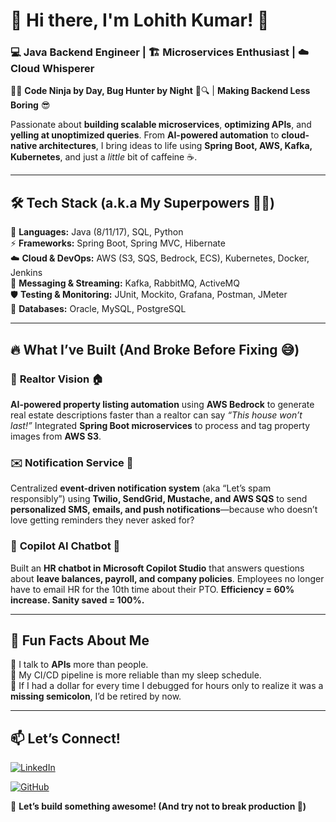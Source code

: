 # 👋 Hi there, I'm **Lohith Kumar**! 🚀  

### **💻 Java Backend Engineer | 🏗️ Microservices Enthusiast | ☁️ Cloud Whisperer**  

👨‍💻 **Code Ninja by Day, Bug Hunter by Night** 🐛🔍 | **Making Backend Less Boring** 😎  

Passionate about **building scalable microservices**, **optimizing APIs**, and **yelling at unoptimized queries**. From **AI-powered automation** to **cloud-native architectures**, I bring ideas to life using **Spring Boot, AWS, Kafka, Kubernetes**, and just a *little* bit of caffeine ☕.  

---

## **🛠️ Tech Stack (a.k.a My Superpowers 🦸‍♂️)**  

🚀 **Languages:** Java (8/11/17), SQL, Python  
⚡ **Frameworks:** Spring Boot, Spring MVC, Hibernate  
☁️ **Cloud & DevOps:** AWS (S3, SQS, Bedrock, ECS), Kubernetes, Docker, Jenkins  
📩 **Messaging & Streaming:** Kafka, RabbitMQ, ActiveMQ  
🛡 **Testing & Monitoring:** JUnit, Mockito, Grafana, Postman, JMeter  
💾 **Databases:** Oracle, MySQL, PostgreSQL  

---

## **🔥 What I’ve Built (And Broke Before Fixing 😅)**  

### 🏡 **Realtor Vision** 🏠  
**AI-powered property listing automation** using **AWS Bedrock** to generate real estate descriptions faster than a realtor can say *“This house won’t last!”* Integrated **Spring Boot microservices** to process and tag property images from **AWS S3**.  

### ✉️ **Notification Service** 📢  
Centralized **event-driven notification system** (aka “Let’s spam responsibly”) using **Twilio, SendGrid, Mustache, and AWS SQS** to send **personalized SMS, emails, and push notifications**—because who doesn’t love getting reminders they never asked for?  

### 🤖 **Copilot AI Chatbot** 🤝  
Built an **HR chatbot in Microsoft Copilot Studio** that answers questions about **leave balances, payroll, and company policies**. Employees no longer have to email HR for the 10th time about their PTO. **Efficiency = 60% increase. Sanity saved = 100%.**  

---

## **🚀 Fun Facts About Me**  

🔹 I talk to **APIs** more than people.  
🔹 My CI/CD pipeline is more reliable than my sleep schedule.  
🔹 If I had a dollar for every time I debugged for hours only to realize it was a **missing semicolon**, I’d be retired by now.  

---

## **📫 Let’s Connect!**  
[![LinkedIn](https://img.shields.io/badge/LinkedIn-Connect-blue?logo=linkedin)](https://www.linkedin.com/in/lknnerukonda/)  

[![GitHub](https://img.shields.io/badge/GitHub-Follow-black?logo=github)](https://github.com/Squid-Beast)  

🚀 **Let’s build something awesome! (And try not to break production 🤞)**  

